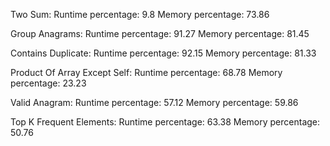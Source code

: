 Two Sum:
Runtime percentage: 9.8
Memory percentage: 73.86

Group Anagrams:
Runtime percentage: 91.27
Memory percentage: 81.45

Contains Duplicate:
Runtime percentage: 92.15
Memory percentage: 81.33

Product Of Array Except Self:
Runtime percentage: 68.78
Memory percentage: 23.23

Valid Anagram:
Runtime percentage: 57.12
Memory percentage: 59.86

Top K Frequent Elements:
Runtime percentage: 63.38
Memory percentage: 50.76
